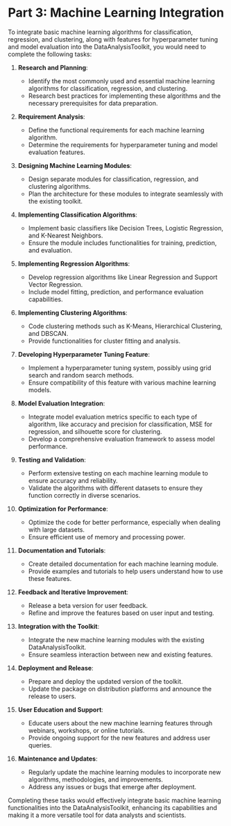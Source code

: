 # Part 3: Machine Learning Integration

To integrate basic machine learning algorithms for classification, regression, and clustering, along with features for hyperparameter tuning and model evaluation into the DataAnalysisToolkit, you would need to complete the following tasks:

1. **Research and Planning**:
   - Identify the most commonly used and essential machine learning algorithms for classification, regression, and clustering.
   - Research best practices for implementing these algorithms and the necessary prerequisites for data preparation.

2. **Requirement Analysis**:
   - Define the functional requirements for each machine learning algorithm.
   - Determine the requirements for hyperparameter tuning and model evaluation features.

3. **Designing Machine Learning Modules**:
   - Design separate modules for classification, regression, and clustering algorithms.
   - Plan the architecture for these modules to integrate seamlessly with the existing toolkit.

4. **Implementing Classification Algorithms**:
   - Implement basic classifiers like Decision Trees, Logistic Regression, and K-Nearest Neighbors.
   - Ensure the module includes functionalities for training, prediction, and evaluation.

5. **Implementing Regression Algorithms**:
   - Develop regression algorithms like Linear Regression and Support Vector Regression.
   - Include model fitting, prediction, and performance evaluation capabilities.

6. **Implementing Clustering Algorithms**:
   - Code clustering methods such as K-Means, Hierarchical Clustering, and DBSCAN.
   - Provide functionalities for cluster fitting and analysis.

7. **Developing Hyperparameter Tuning Feature**:
   - Implement a hyperparameter tuning system, possibly using grid search and random search methods.
   - Ensure compatibility of this feature with various machine learning models.

8. **Model Evaluation Integration**:
   - Integrate model evaluation metrics specific to each type of algorithm, like accuracy and precision for classification, MSE for regression, and silhouette score for clustering.
   - Develop a comprehensive evaluation framework to assess model performance.

9. **Testing and Validation**:
   - Perform extensive testing on each machine learning module to ensure accuracy and reliability.
   - Validate the algorithms with different datasets to ensure they function correctly in diverse scenarios.

10. **Optimization for Performance**:
    - Optimize the code for better performance, especially when dealing with large datasets.
    - Ensure efficient use of memory and processing power.

11. **Documentation and Tutorials**:
    - Create detailed documentation for each machine learning module.
    - Provide examples and tutorials to help users understand how to use these features.

12. **Feedback and Iterative Improvement**:
    - Release a beta version for user feedback.
    - Refine and improve the features based on user input and testing.

13. **Integration with the Toolkit**:
    - Integrate the new machine learning modules with the existing DataAnalysisToolkit.
    - Ensure seamless interaction between new and existing features.

14. **Deployment and Release**:
    - Prepare and deploy the updated version of the toolkit.
    - Update the package on distribution platforms and announce the release to users.

15. **User Education and Support**:
    - Educate users about the new machine learning features through webinars, workshops, or online tutorials.
    - Provide ongoing support for the new features and address user queries.

16. **Maintenance and Updates**:
    - Regularly update the machine learning modules to incorporate new algorithms, methodologies, and improvements.
    - Address any issues or bugs that emerge after deployment.

Completing these tasks would effectively integrate basic machine learning functionalities into the DataAnalysisToolkit, enhancing its capabilities and making it a more versatile tool for data analysts and scientists.

